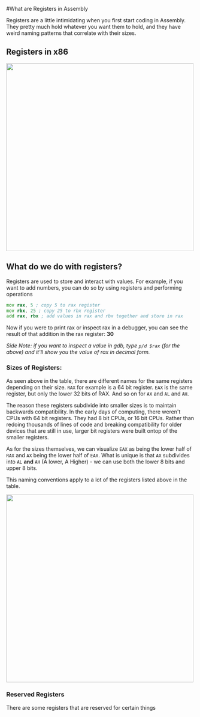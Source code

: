 #What are Registers in Assembly

Registers are a little intimidating when you first start coding in Assembly.
They pretty much hold whatever you want them to hold, and they have weird 
naming patterns that correlate with their sizes.

## Registers in x86
<img src="https://i.imgur.com/e7j0c5E.png" width="500"/>

## What do we do with registers?
Registers are used to store and interact with values. For example, if you
want to add numbers, you can do so by using registers and performing operations

```asm
mov rax, 5 ; copy 5 to rax register
mov rbx, 25 ; copy 25 to rbx register
add rax, rbx ; add values in rax and rbx together and store in rax
```

Now if you were to print rax or inspect rax in a debugger, you can see the result
of that addition in the rax register: **30**

_Side Note: if you want to inspect a value in gdb, type `p/d $rax` (for the 
above) and it'll show you the value of rax in decimal form._

### Sizes of Registers:

As seen above in the table, there are different names for the same registers 
depending on their size. `RAX` for example is a 64 bit register. `EAX` is the same
register, but only the lower 32 bits of RAX. And so on for `AX` and `AL` and `AH`.

The reason these registers subdivide into smaller sizes is to maintain backwards
compatibility. In the early days of computing, there weren't CPUs with 64 bit registers.
They had 8 bit CPUs, or 16 bit CPUs. Rather than redoing thousands of lines of code
and breaking compatibility for older devices that are still in use, larger bit registers
were built ontop of the smaller registers.

As for the sizes themselves, we can visualize `EAX` as being the lower half of `RAX`
and `AX` being the lower half of `EAX`. What is unique is that `AX` subdivides into
`AL` **and** `AH` (A lower, A Higher) - we can use both the lower 8 bits and upper 8
bits.

This naming conventions apply to a lot of the registers listed above in the table. 

<img src=https://diveintosystems.org/book/C7-x86_64/_images/register.png width=500>

### Reserved Registers

There are some registers that are reserved for certain things